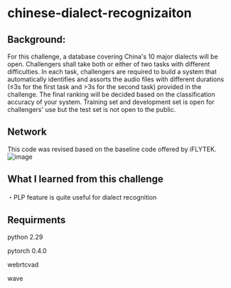 # chinese-dialect-recognizaiton
## Background:
For this challenge, a database covering China's 10 major dialects will be open. Challengers shall take both or either of two tasks with different difficulties.  In each task, challengers are required to build a system that automatically identifies and assorts the audio files with different durations (≤3s for the first task and >3s for the second task) provided in the challenge. The final ranking will be decided based on the classification accuracy of your system.  Training set and development set is open for challengers' use but the test set is not open to the public.

## Network
This code was revised based on the baseline code offered by iFLYTEK. 
![image](https://github.com/Colt1990/chinese-dialect-recognizaiton/blob/master/image/network.png)

## What I learned from this challenge
・PLP feature is quite useful for dialect recognition

## Requirments
python 2.29 

pytorch 0.4.0 

webrtcvad

wave 
